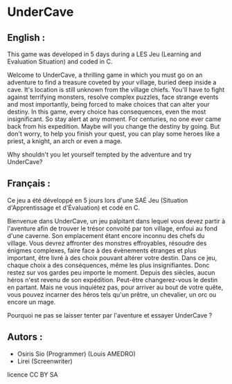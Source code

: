 # UnderCave

## English :

This game was developed in 5 days during a LES Jeu (Learning and Evaluation Situation) and coded in C.

Welcome to UnderCave, a thrilling game in which you must go on an adventure to find a treasure coveted by your village, buried deep inside a cave. It's location is still unknown from the village chiefs. You'll have to fight against terrifying monsters, resolve complex puzzles, face strange events and most importantly, being forced to make choices that can alter your destiny. In this game, every choice has consequences, even the most insignificant. So stay alert at any moment. For centuries, no one ever came back from his expedition. Maybe will you change the destiny by going. But don't worry, to help you finish your quest, you can play some heroes like a priest, a knight, an arch or even a mage.

Why shouldn't you let yourself tempted by the adventure and try UnderCave?

## Français :

Ce jeu a été développé en 5 jours lors d'une SAÉ Jeu (Situation d'Apprentissage et d'Évaluation) et codé en C.

Bienvenue dans UnderCave, un jeu palpitant dans lequel vous devez partir à l'aventure afin de trouver le trésor convoité par ton village, enfoui au fond d'une caverne. Son emplacement étant encore inconnu des chefs du village. Vous devrez affronter des monstres effroyables, résoudre des énigmes complexes, faire face à des évènements étranges et plus important, être livré à des choix pouvant altérer votre destin. Dans ce jeu, chaque choix a des conséquences, même les plus insignifiantes. Donc restez sur vos gardes peu importe le moment. Depuis des siècles, aucun héros n'est revenu de son expédition. Peut-être changerez-vous le destin en partant. Mais ne vous inquiétez pas, pour arriver au bout de votre quête, vous pouvez incarner des héros tels qu'un prêtre, un chevalier, un orc ou encore un mage. 

Pourquoi ne pas se laisser tenter par l'aventure et essayer UnderCave ?

## Autors :
- Osiris Sio  (Programmer) (Louis AMEDRO)
- Lirei (Screenwriter)

licence CC BY SA
